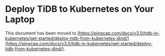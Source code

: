 # Deploy TiDB to Kubernetes on Your Laptop

This document has been moved to [https://pingcap.com/docs/v3.0/tidb-in-kubernetes/get-started/deploy-tidb-from-kubernetes-dind/](https://pingcap.com/docs/v3.0/tidb-in-kubernetes/get-started/deploy-tidb-from-kubernetes-dind/).
